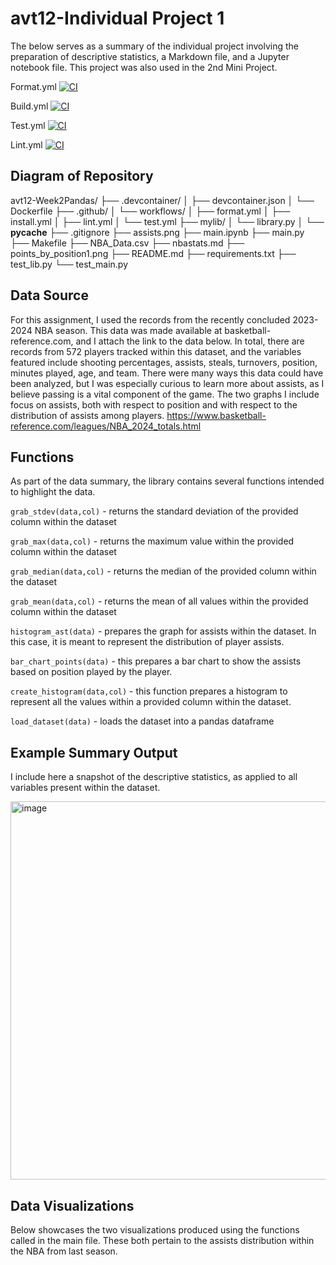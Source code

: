 # avt12-Individual Project 1

The below serves as a summary of the individual project involving the preparation of descriptive statistics, a Markdown file, and a Jupyter notebook file. This project was also used in the 2nd Mini Project.

Format.yml
[![CI](https://github.com/atreyat12/avt12-Week2Pandas/actions/workflows/format.yml/badge.svg)](https://github.com/atreyat12/avt12-Week2Pandas/actions/workflows/format.yml)

Build.yml
[![CI](https://github.com/atreyat12/avt12-Week2Pandas/actions/workflows/install.yml/badge.svg)](https://github.com/atreyat12/avt12-Week2Pandas/actions/workflows/install.yml)

Test.yml
[![CI](https://github.com/atreyat12/avt12-Week2Pandas/actions/workflows/test.yml/badge.svg)](https://github.com/atreyat12/avt12-Week2Pandas/actions/workflows/test.yml)

Lint.yml
[![CI](https://github.com/atreyat12/avt12-Week2Pandas/actions/workflows/lint.yml/badge.svg)](https://github.com/atreyat12/avt12-Week2Pandas/actions/workflows/lint.yml)

## **Diagram of Repository**

avt12-Week2Pandas/
├── .devcontainer/
│   ├── devcontainer.json
│   └── Dockerfile
├── .github/
│   └── workflows/
│       ├── format.yml
│       ├── install.yml
│       ├── lint.yml
│       └── test.yml
├── mylib/
│      └── library.py
│      └── __pycache__
├── .gitignore
├── assists.png
├── main.ipynb
├── main.py
├── Makefile
├── NBA_Data.csv
├── nbastats.md
├── points_by_position1.png
├── README.md
├── requirements.txt
├── test_lib.py
└── test_main.py

## **Data Source**

For this assignment, I used the records from the recently concluded 2023-2024 NBA season. This data was made available at basketball-reference.com, and I attach the link to the data below. In total, there are records from 572 players tracked within this dataset, and the variables featured include shooting percentages, assists, steals, turnovers, position, minutes played, age, and team. There were many ways this data could have been analyzed, but I was especially curious to learn more about assists, as I believe passing is a vital component of the game. The two graphs I include focus on assists, both with respect to position and with respect to the distribution of assists among players. https://www.basketball-reference.com/leagues/NBA_2024_totals.html

## **Functions**

As part of the data summary, the library contains several functions intended to highlight the data.

```grab_stdev(data,col)``` - returns the standard deviation of the provided column within the dataset

```grab_max(data,col)``` - returns the maximum value within the provided column within the dataset

```grab_median(data,col)``` - returns the median of the provided column within the dataset

```grab_mean(data,col)``` - returns the mean of all values within the provided column within the dataset

```histogram_ast(data)```  - prepares the graph for assists within the dataset. In this case, it is meant to represent the distribution of player assists.

```bar_chart_points(data)``` - this prepares a bar chart to show the assists based on position played by the player.

```create_histogram(data,col)``` - this function prepares a histogram to represent all the values within a provided column within the dataset.

```load_dataset(data)``` - loads the dataset into a pandas dataframe


## **Example Summary Output**

I include here a snapshot of the descriptive statistics, as applied to all variables present within the dataset.

<img width="605" alt="image" src="https://github.com/user-attachments/assets/91f6a5f3-4586-4575-993b-027aa91dbcae">


## **Data Visualizations**

Below showcases the two visualizations produced using the functions called in the main file. These both pertain to the assists distribution within the NBA from last season.




